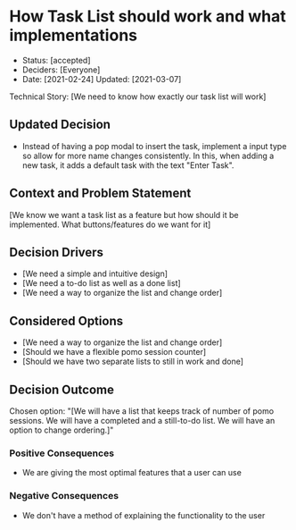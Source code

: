 # How Task List should work and what implementations

* Status: [accepted]
* Deciders: [Everyone] <!-- optional -->
* Date: [2021-02-24] Updated: [2021-03-07]<!-- optional -->

Technical Story: [We need to know how exactly our task list will work] <!-- optional -->

## Updated Decision

* Instead of having a pop modal to insert the task, implement a input type so allow for more name changes consistently. In this, when adding a new task, it adds a default task with the text "Enter Task".

## Context and Problem Statement

[We know we want a task list as a feature but how should it be implemented. What buttons/features do we want for it]

## Decision Drivers <!-- optional -->

* [We need a simple and intuitive design]
* [We need a to-do list as well as a done list]
* [We need a way to organize the list and change order]

## Considered Options

* [We need a way to organize the list and change order]
* [Should we have a flexible pomo session counter]
* [Should we have two separate lists to still in work and done]

## Decision Outcome

Chosen option: "[We will have a list that keeps track of number of pomo sessions. We will have a completed and a still-to-do list. We will have an option to change ordering.]"

### Positive Consequences <!-- optional -->

* We are giving the most optimal features that a user can use

### Negative Consequences <!-- optional -->

* We don't have a method of explaining the functionality to the user
